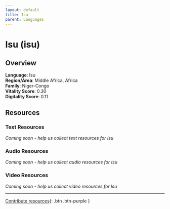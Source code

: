 ```yaml
---
layout: default
title: Isu
parent: Languages
---
```


# Isu (isu)

## Overview

**Language**: Isu  
**Region/Area**: Middle Africa, Africa  
**Family**: Niger-Congo  
**Vitality Score**: 0.30  
**Digitality Score**: 0.11  

## Resources

### Text Resources
*Coming soon - help us collect text resources for Isu*

### Audio Resources
*Coming soon - help us collect audio resources for Isu*

### Video Resources
*Coming soon - help us collect video resources for Isu*

---

[Contribute resources](https://fairtrain.github.io/){: .btn .btn-purple }
